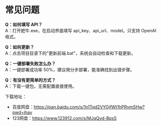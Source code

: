 # 常见问题

**Q：如何填写 API？**  
A：打开肥牛.exe，在启动界面填写 api_key、api_url、model。只支持 OpenAI 格式。

**Q：如何更新？**  
A：点击项目目录下的"更新前端.bat"，系统会自动检查和下载更新。

**Q：一键部署失败怎么办？**  
A：一键部署成功率 50%，建议用分步部署，能准确找到出错步骤。

**Q：有没有更简单的方式？**  
A：下载一键包，无需配置直接使用。

下载地址：
- 百度网盘：https://pan.baidu.com/s/1n1Tqd2VYGjfWt1hPRvmSHw?pwd=jhav
- 123网盘：https://www.123912.com/s/MJqQvd-Bps5
